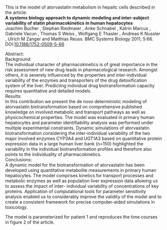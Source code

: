 

This is the model of atorvastatin metabolism in hepaitc cells described in the
article:  
**A systems biology approach to dynamic modeling and inter-subject variability of statin pharmacokinetics in human hepatocytes**   
Joachim Bucher , Stephan Riedmaier , Anke Schnabel , Katrin Marcus , Gabriele
Vacun , Thomas S Weiss , Wolfgang E Thasler , Andreas K Nussler , Ulrich M
Zanger and Matthias Reuss. BMC Systems Biology 2011, 5:66.
DOI:[10.1186/1752-0509-5-66](http://dx.doi.org/10.1186/1752-0509-5-66)

Abstract:  
Background:  
The individual character of pharmacokinetics is of great importance in the
risk assessment of new drug leads in pharmacological research. Amongst others,
it is severely influenced by the properties and inter-individual variability
of the enzymes and transporters of the drug detoxification system of the
liver. Predicting individual drug biotransformation capacity requires
quantitative and detailed models.  
Results:  
In this contribution we present the de novo deterministic modeling of
atorvastatin biotransformation based on comprehensive published knowledge on
involved metabolic and transport pathways as well as physicochemical
properties. The model was evaluated in primary human hepatocytes and parameter
identifiability analysis was performed under multiple experimental
constraints. Dynamic simulations of atorvastatin biotransformation considering
the inter-individual variability of the two major involved enzymes CYP3A4 and
UGT1A3 based on quantitative protein expression data in a large human liver
bank (n=150) highlighted the variability in the individual biotransformation
profiles and therefore also points to the individuality of pharmacokinetics.  
Conclusions:  
A dynamic model for the biotransformation of atorvastatin has been developed
using quantitative metabolite measurements in primary human hepatocytes. The
model comprises kinetics for transport processes and metabolic enzymes as well
as population liver expression data allowing us to assess the impact of inter-
individual variability of concentrations of key proteins. Application of
computational tools for parameter sensitivity analysis enabled us to
considerably improve the validity of the model and to create a consistent
framework for precise computer-aided simulations in toxicology.

The model is parameterized for patient 1 and reproduces the time courses in
figure 2 of the article.


